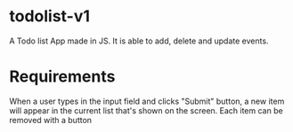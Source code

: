 # todolist-v1
A Todo list App made in JS. It is able to add, delete and update events.
# Requirements
When a user types in the input field and clicks "Submit" button, a new item will appear in the current list that's shown on the screen. Each item can be removed with a button

